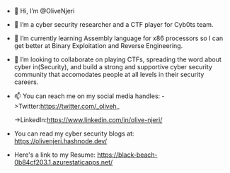 - 👋 Hi, I’m @OliveNjeri
- 👀 I’m a cyber security researcher and a CTF player for Cyb0ts team.
- 🌱 I’m currently learning Assembly language for x86 processors so I can get better at Binary Exploitation and Reverse Engineering.
- 💞️ I’m looking to collaborate on playing CTFs, spreading the word about cyber in(Security), and build a strong and supportive cyber security community that accomodates people at all levels in their security careers.
- 📫 You can reach me on my social media handles:
     ->Twitter:https://twitter.com/_oliveh_
     
     ->LinkedIn:https://www.linkedin.com/in/olive-njeri/
- You can read my cyber security blogs at:
     https://olivenjeri.hashnode.dev/
     
- Here's a link to my Resume:
     https://black-beach-0b84cf203.1.azurestaticapps.net/

<!---
OliveNjeri/OliveNjeri is a ✨ special ✨ repository because its `README.md` (this file) appears on your GitHub profile.
You can click the Preview link to take a look at your changes.
--->
